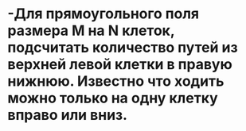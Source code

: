 # -Для прямоугольного поля размера M на N клеток, подсчитать количество путей из верхней левой клетки в правую нижнюю. Известно что ходить можно только на одну клетку вправо или вниз. 
